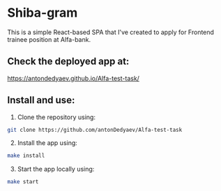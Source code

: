 # Shiba-gram

This is a simple React-based SPA that I've created to apply for Frontend trainee position at Alfa-bank.

## Check the deployed app at:

https://antondedyaev.github.io/Alfa-test-task/

## Install and use:

1. Clone the repository using:
```sh
git clone https://github.com/antonDedyaev/Alfa-test-task
```

2. Install the app using:

```sh
make install
```

3. Start the app locally using:

```sh
make start
```

